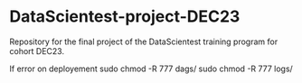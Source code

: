 # DataScientest-project-DEC23
Repository for the final project of the DataScientest training program for cohort DEC23.


If error on deployement
sudo chmod -R 777 dags/
sudo chmod -R 777 logs/